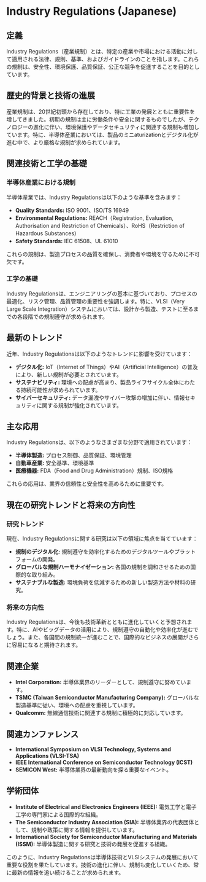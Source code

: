 # Industry Regulations (Japanese)

## 定義

Industry Regulations（産業規制）とは、特定の産業や市場における活動に対して適用される法律、規則、基準、およびガイドラインのことを指します。これらの規制は、安全性、環境保護、品質保証、公正な競争を促進することを目的としています。

## 歴史的背景と技術の進展

産業規制は、20世紀初頭から存在しており、特に工業の発展とともに重要性を増してきました。初期の規制は主に労働条件や安全に関するものでしたが、テクノロジーの進化に伴い、環境保護やデータセキュリティに関連する規制も増加しています。特に、半導体産業においては、製品のミニaturizationとデジタル化が進む中で、より厳格な規制が求められています。

## 関連技術と工学の基礎

### 半導体産業における規制

半導体産業では、Industry Regulationsは以下のような基準を含みます：

- **Quality Standards:** ISO 9001、ISO/TS 16949
- **Environmental Regulations:** REACH（Registration, Evaluation, Authorisation and Restriction of Chemicals）、RoHS（Restriction of Hazardous Substances）
- **Safety Standards:** IEC 61508、UL 61010

これらの規制は、製造プロセスの品質を確保し、消費者や環境を守るために不可欠です。

### 工学の基礎

Industry Regulationsは、エンジニアリングの基本に基づいており、プロセスの最適化、リスク管理、品質管理の重要性を強調します。特に、VLSI（Very Large Scale Integration）システムにおいては、設計から製造、テストに至るまでの各段階での規制遵守が求められます。

## 最新のトレンド

近年、Industry Regulationsは以下のようなトレンドに影響を受けています：

- **デジタル化:** IoT（Internet of Things）やAI（Artificial Intelligence）の普及により、新しい規制が必要とされています。
- **サステナビリティ:** 環境への配慮が高まり、製品ライフサイクル全体にわたる持続可能性が求められています。
- **サイバーセキュリティ:** データ漏洩やサイバー攻撃の増加に伴い、情報セキュリティに関する規制が強化されています。

## 主な応用

Industry Regulationsは、以下のようなさまざまな分野で適用されています：

- **半導体製造:** プロセス制御、品質保証、環境管理
- **自動車産業:** 安全基準、環境基準
- **医療機器:** FDA（Food and Drug Administration）規制、ISO規格

これらの応用は、業界の信頼性と安全性を高めるために重要です。

## 現在の研究トレンドと将来の方向性

### 研究トレンド

現在、Industry Regulationsに関する研究は以下の領域に焦点を当てています：

- **規制のデジタル化:** 規制遵守を効率化するためのデジタルツールやプラットフォームの開発。
- **グローバルな規制ハーモナイゼーション:** 各国の規制を調和させるための国際的な取り組み。
- **サステナブルな製造:** 環境負荷を低減するための新しい製造方法や材料の研究。

### 将来の方向性

Industry Regulationsは、今後も技術革新とともに進化していくと予想されます。特に、AIやビッグデータの活用により、規制遵守の自動化や効率化が進むでしょう。また、各国間の規制統一が進むことで、国際的なビジネスの展開がさらに容易になると期待されます。

## 関連企業

- **Intel Corporation:** 半導体業界のリーダーとして、規制遵守に努めています。
- **TSMC (Taiwan Semiconductor Manufacturing Company):** グローバルな製造基準に従い、環境への配慮を重視しています。
- **Qualcomm:** 無線通信技術に関連する規制に積極的に対応しています。

## 関連カンファレンス

- **International Symposium on VLSI Technology, Systems and Applications (VLSI-TSA)**
- **IEEE International Conference on Semiconductor Technology (ICST)**
- **SEMICON West:** 半導体業界の最新動向を探る重要なイベント。

## 学術団体

- **Institute of Electrical and Electronics Engineers (IEEE):** 電気工学と電子工学の専門家による国際的な組織。
- **The Semiconductor Industry Association (SIA):** 半導体業界の代表団体として、規制や政策に関する情報を提供しています。
- **International Society for Semiconductor Manufacturing and Materials (ISSM):** 半導体製造に関する研究と技術の発展を促進する組織。 

このように、Industry Regulationsは半導体技術とVLSIシステムの発展において重要な役割を果たしています。技術の進化に伴い、規制も変化していくため、常に最新の情報を追い続けることが求められます。